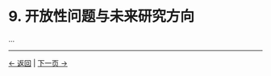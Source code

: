 # 9. 开放性问题与未来研究方向

...

---
<div class="navigation-links">
<a href="08_意识的未来.md" class="nav-link prev-link">← 返回</a> | <a href="10_历史背景.md" class="nav-link next-link">下一页 →</a>
</div>
